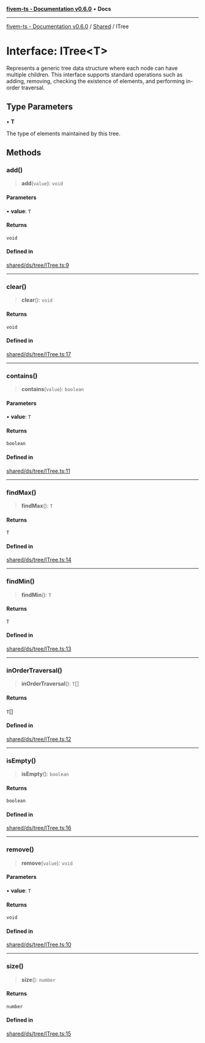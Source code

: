 [**fivem-ts - Documentation v0.6.0**](../../../README.md) • **Docs**

***

[fivem-ts - Documentation v0.6.0](../../../README.md) / [Shared](../README.md) / ITree

# Interface: ITree\<T\>

Represents a generic tree data structure where each node can have multiple children.
This interface supports standard operations such as adding, removing,
checking the existence of elements, and performing in-order traversal.

## Type Parameters

• **T**

The type of elements maintained by this tree.

## Methods

### add()

> **add**(`value`): `void`

#### Parameters

• **value**: `T`

#### Returns

`void`

#### Defined in

[shared/ds/tree/ITree.ts:9](https://github.com/Purpose-Dev/fivem-ts/blob/main/src/shared/ds/tree/ITree.ts#L9)

***

### clear()

> **clear**(): `void`

#### Returns

`void`

#### Defined in

[shared/ds/tree/ITree.ts:17](https://github.com/Purpose-Dev/fivem-ts/blob/main/src/shared/ds/tree/ITree.ts#L17)

***

### contains()

> **contains**(`value`): `boolean`

#### Parameters

• **value**: `T`

#### Returns

`boolean`

#### Defined in

[shared/ds/tree/ITree.ts:11](https://github.com/Purpose-Dev/fivem-ts/blob/main/src/shared/ds/tree/ITree.ts#L11)

***

### findMax()

> **findMax**(): `T`

#### Returns

`T`

#### Defined in

[shared/ds/tree/ITree.ts:14](https://github.com/Purpose-Dev/fivem-ts/blob/main/src/shared/ds/tree/ITree.ts#L14)

***

### findMin()

> **findMin**(): `T`

#### Returns

`T`

#### Defined in

[shared/ds/tree/ITree.ts:13](https://github.com/Purpose-Dev/fivem-ts/blob/main/src/shared/ds/tree/ITree.ts#L13)

***

### inOrderTraversal()

> **inOrderTraversal**(): `T`[]

#### Returns

`T`[]

#### Defined in

[shared/ds/tree/ITree.ts:12](https://github.com/Purpose-Dev/fivem-ts/blob/main/src/shared/ds/tree/ITree.ts#L12)

***

### isEmpty()

> **isEmpty**(): `boolean`

#### Returns

`boolean`

#### Defined in

[shared/ds/tree/ITree.ts:16](https://github.com/Purpose-Dev/fivem-ts/blob/main/src/shared/ds/tree/ITree.ts#L16)

***

### remove()

> **remove**(`value`): `void`

#### Parameters

• **value**: `T`

#### Returns

`void`

#### Defined in

[shared/ds/tree/ITree.ts:10](https://github.com/Purpose-Dev/fivem-ts/blob/main/src/shared/ds/tree/ITree.ts#L10)

***

### size()

> **size**(): `number`

#### Returns

`number`

#### Defined in

[shared/ds/tree/ITree.ts:15](https://github.com/Purpose-Dev/fivem-ts/blob/main/src/shared/ds/tree/ITree.ts#L15)
